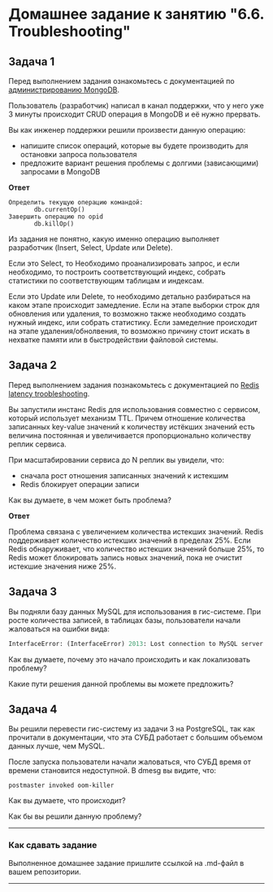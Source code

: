 # Домашнее задание к занятию "6.6. Troubleshooting"

## Задача 1

Перед выполнением задания ознакомьтесь с документацией по [администрированию MongoDB](https://docs.mongodb.com/manual/administration/).

Пользователь (разработчик) написал в канал поддержки, что у него уже 3 минуты происходит CRUD операция в MongoDB и её 
нужно прервать. 

Вы как инженер поддержки решили произвести данную операцию:
- напишите список операций, которые вы будете производить для остановки запроса пользователя
- предложите вариант решения проблемы с долгими (зависающими) запросами в MongoDB

**Ответ**

```text
Определить текущую операцию командой:  
       db.currentOp()
Завершить операцию по opid
       db.killOp()
```

Из задания не понятно, какую именно операцию выполняет разработчик (Insert, Select, Update или Delete).

Если это Select, то Необходимо проанализировать запрос, и если необходимо, то построить соответствующий индекс, собрать статистики по соответствующим таблицам и индексам.

Если это Update или Delete, то необходимо детально разбираться на каком этапе происходит замедление. Если на этапе выборки строк для обновления или удаления, то возможно также необходимо создать нужный индекс, или собрать статистику. Если замеделние происходит на этапе удаления/обнолвения, то возможно причину стоит искать в нехватке памяти или в быстродействии файловой системы.

## Задача 2

Перед выполнением задания познакомьтесь с документацией по [Redis latency troobleshooting](https://redis.io/topics/latency).

Вы запустили инстанс Redis для использования совместно с сервисом, который использует механизм TTL. 
Причем отношение количества записанных key-value значений к количеству истёкших значений есть величина постоянная и
увеличивается пропорционально количеству реплик сервиса. 

При масштабировании сервиса до N реплик вы увидели, что:
- сначала рост отношения записанных значений к истекшим
- Redis блокирует операции записи

Как вы думаете, в чем может быть проблема?

**Ответ**

Проблема связана с увеличением количества истекших значений. Redis поддерживает количество истекших значений в пределах 25%. Если Redis обнаруживает, что количество истекших значений больше 25%, то Redis может блокировать запись новых значений, пока не очистит истекшие значения ниже 25%.
 
## Задача 3

Вы подняли базу данных MySQL для использования в гис-системе. При росте количества записей, в таблицах базы,
пользователи начали жаловаться на ошибки вида:
```python
InterfaceError: (InterfaceError) 2013: Lost connection to MySQL server during query u'SELECT..... '
```

Как вы думаете, почему это начало происходить и как локализовать проблему?

Какие пути решения данной проблемы вы можете предложить?

## Задача 4


Вы решили перевести гис-систему из задачи 3 на PostgreSQL, так как прочитали в документации, что эта СУБД работает с 
большим объемом данных лучше, чем MySQL.

После запуска пользователи начали жаловаться, что СУБД время от времени становится недоступной. В dmesg вы видите, что:

`postmaster invoked oom-killer`

Как вы думаете, что происходит?

Как бы вы решили данную проблему?

---

### Как cдавать задание

Выполненное домашнее задание пришлите ссылкой на .md-файл в вашем репозитории.

---

